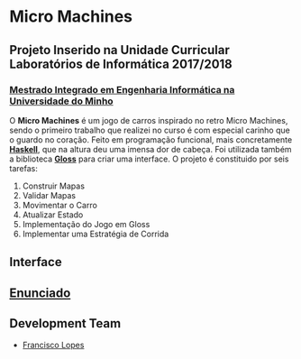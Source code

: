 # Micro Machines
## Projeto Inserido na Unidade Curricular Laboratórios de Informática 2017/2018
### [Mestrado Integrado em Engenharia Informática na Universidade do Minho](https://miei.di.uminho.pt/)

O **Micro Machines** é um jogo de carros inspirado no retro Micro Machines, sendo o primeiro trabalho que realizei no curso é com especial carinho que o guardo no coração. Feito em programação funcional, mais concretamente [**Haskell**](https://www.haskell.org/), que na altura deu uma imensa dor de cabeça. Foi utilizada também a biblioteca [**Gloss**](https://hackage.haskell.org/package/gloss-1.13.2.1/docs/Graphics-Gloss.html) para criar uma interface. O projeto é constituido por seis tarefas:
1. Construir Mapas
2. Validar Mapas
3. Movimentar o Carro
4. Atualizar Estado
5. Implementação do Jogo em Gloss
6. Implementar uma Estratégia de Corrida

## Interface



## [Enunciado](https://github.com/chico2911/MicroMachines/tree/master/Enunciado)

## Development Team

* [Francisco Lopes](https://github.com/chico2911)